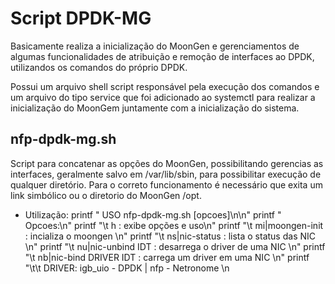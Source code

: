 # Script DPDK-MG

Basicamente realiza a inicialização do MoonGen e gerenciamentos de algumas 
funcionalidades de atribuição e remoção de interfaces ao DPDK, utilizandos
os comandos do próprio DPDK.

Possui um arquivo shell script responsável pela execução dos comandos e um 
arquivo do tipo service que foi adicionado ao systemctl para realizar a 
inicialização do MoonGem juntamente com a inicialização do sistema.

## nfp-dpdk-mg.sh
Script para concatenar as opções do MoonGen, possibilitando gerencias as 
interfaces, geralmente salvo em /var/lib/sbin, para possibilitar execução
de qualquer diretório. Para o correto funcionamento é necessário que exita 
um link simbólico ou o diretorio do MoonGen /opt.

- Utilização:
printf " USO nfp-dpdk-mg.sh [opcoes]\n\n"
    printf " Opcoes:\n"
    printf "\t h                      : exibe opções e uso\n"
    printf "\t mi|moongen-init        : incializa o moongen \n"
    printf "\t ns|nic-status          : lista o status das NIC \n"
    printf "\t nu|nic-unbind IDT      : desarrega o driver de uma NIC \n"
    printf "\t nb|nic-bind DRIVER IDT : carrega um driver em uma NIC \n"
    printf "\t\t DRIVER: igb_uio - DPDK | nfp - Netronome \n
